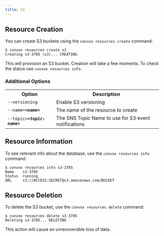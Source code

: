 ```yaml
---
title: S3
---
```


## Resource Creation

You can create S3 buckets using the `convox resources create` command:

    $ convox resources create s3
    Creating s3-3785 (s3)... CREATING

This will provision an S3 bucket. Creation will take a few moments. To check the status use `convox resources info`.

### Additional Options

<table>
  <tr><th>Option</th><th>Description</th></tr>
  <tr><td><code>--versioning</code></td><td>Enable S3 versioning</td></tr>
  <tr><td><code>--name=<b><i>&lt;name&gt;</i></b></code></td><td>The name of the resource to create</td></tr>
  <tr><td><code>--topic=<b><i>&lt;topic-name&gt;</i></b></code></td><td>The SNS Topic Name to use for S3 event notifications</td></tr>
</table>

## Resource Information

To see relevant info about the database, use the `convox resources info` command:

    $ convox resources info s3-3785
    Name    s3-3785
    Status  running
    URL     s3://ACCESS:SECRET@s3.amazonaws.com/BUCKET

## Resource Deletion

To delete the S3 bucket, use the `convox resources delete` command:

    $ convox resources delete s3-3785
    Deleting s3-3785... DELETING

<div class="block-callout block-show-callout type-warning" markdown="1">
This action will cause an unrecoverable loss of data.
</div>
